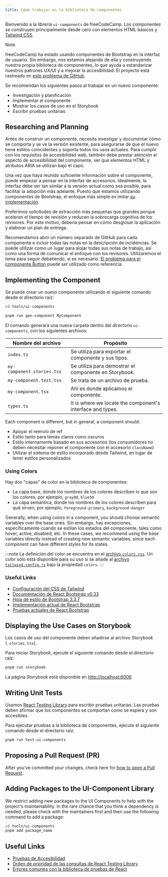 ```yaml
---
title: Cómo trabajar en la biblioteca de componentes
---
```


Bienvenido a la librería `ui-components` de freeCodeCamp. Los componentes se construyen principalmente desde cero con elementos HTML básicos y [Tailwind CSS](https://tailwindcss.com/).

> [!NOTE]
>
> freeCodeCamp ha estado usando componentes de Bootstrap en la interfaz de usuario. Sin embargo, nos estamos alejando de ella y construyendo nuestra propia biblioteca de componentes, lo que ayuda a estandarizar nuestros patrones UX/UI y a mejorar la accesibilidad. El proyecto está rastreado en [este problema de GitHub](https://github.com/freeCodeCamp/freeCodeCamp/issues/44668).

Se recomiendan los siguientes pasos al trabajar en un nuevo componente:

- Investigación y planificación
- Implementar el componente
- Mostrar los casos de uso en el Storybook
- Escribir pruebas unitarias

## Researching and Planning

Antes de construir un componente, necesita investigar y documentar cómo se comporta y se ve la versión existente, para asegurarse de que el nuevo tiene estilos coincidentes y soporta todos los usos actuales. Para cumplir con los requisitos de accesibilidad web, también debe prestar atención al aspecto de accesibilidad del componente, ver qué elementos HTML y atributos ARIA se utilizan bajo el capó.

Una vez que haya reunido suficiente información sobre el componente, puede empezar a pensar en la interfaz de accesorios. Idealmente, la interfaz debe ser tan similar a la versión actual como sea posible, para facilitar la adopción más adelante. Puesto que estamos utilizando componentes de Bootstrap, el enfoque más simple es imitar [su implementación](https://github.com/react-bootstrap/react-bootstrap/tree/master/src).

Preferimos solicitudes de extracción más pequeñas que grandes porque aceleran el tiempo de revisión y reducen la sobrecarga cognitiva de los revisores. Por este motivo, debería pensar en cómo desglosar la aplicación y elaborar un plan de entrega.

Recomendamos abrir un número separado de GitHub para cada componente e incluir todas las notas en la descripción de incidencias. Se puede utilizar como un lugar para alojar todas sus notas de trabajo, así como una forma de comunicar el enfoque con los revisores. Utilizaremos el tema para seguir debatiendo, si es necesario. [El problema para el componente Button](https://github.com/freeCodeCamp/freeCodeCamp/issues/45357) puede ser utilizado como referencia.

## Implementing the Component

Se puede crear un nuevo componente utilizando el siguiente comando desde el directorio raíz:

```bash
cd tools/ui-components

pnpm run gen-component MyComponent
```

El comando generará una nueva carpeta dentro del directorio `ui-components`, con los siguientes archivos:

| Nombre del archivo         | Propósito                                                  |
| -------------------------- | ---------------------------------------------------------- |
| `index.ts`                 | Se utiliza para exportar el componente y sus tipos.        |
| `my-component.stories.tsx` | Se utiliza para demostrar el componente en Storybook.      |
| `my-component.test.tsx`    | Se trata de un archivo de prueba.                          |
| `my-component.tsx`         | Ahí es donde aplicamos el componente.                      |
| `types.ts`                 | It is where we locate the component's interface and types. |

Each component is different, but in general, a component should:

- Apoyar el reenvío de ref
- Estilo tanto para temas claros como oscuros
- Estilo internamente basado en sus accesorios (los consumidores no deben necesitar reponer el componente con el accesorio `className`)
- Utilizar el sistema de estilo incorporado desde Tailwind, en lugar de tener estilos personalizados

### Using Colors

Hay dos "capas" de color en la biblioteca de componentes:

- La capa base, donde los nombres de los colores describen lo que son los colores, por ejemplo, `gray00`, `blue50`
- La capa semántica, donde los nombres de los colores describen para qué sirven, por ejemplo, `foreground-primary`, `background-danger`

Generally, when using colors in a component, you should choose semantic variables over the base ones. Sin embargo, hay excepciones, específicamente cuando se estilan los estados del componente, tales como hover, active, disabled, etc. In these cases, we recommend using the base variables directly instead of creating new semantic variables, since each component can have different styles for its states.

:::note
La definición del color se encuentra en el [archivo `colors.css`](https://github.com/freeCodeCamp/freeCodeCamp/blob/main/tools/ui-components/src/colors.css). Un color sólo está disponible para su uso si se añade al [archivo `tailwind.config.js`](https://github.com/freeCodeCamp/freeCodeCamp/blob/main/tools/ui-components/tailwind.config.js) bajo la propiedad `colors`.
:::

### Useful Links

- [Configuración del CSS de Tailwind](https://tailwindcss.com/docs/configuration)
- [Documentación de React Bootstrap v0.33](https://react-bootstrap-v3.netlify.app)
- [Hoja de estilo de Bootstrap 3.3.7](https://cdnjs.cloudflare.com/ajax/libs/twitter-bootstrap/3.3.7/css/bootstrap.css)
- [Implementación actual de React Bootstrap](https://github.com/react-bootstrap/react-bootstrap/tree/master/src)
- [Pruebas actuales de React Bootstrap](https://github.com/react-bootstrap/react-bootstrap/tree/master/test)

## Displaying the Use Cases on Storybook

Los casos de uso del componente deben añadirse al archivo Storybook (`.stories.tsx`).

Para iniciar Storybook, ejecute el siguiente comando desde el directorio raíz:

```bash
pnpm run storybook
```

La página Storybook está disponible en [http://localhost:6006](http://localhost:6006).

## Writing Unit Tests

Usamos [React Testing Library](https://testing-library.com/docs/react-testing-library/intro/) para escribir pruebas unitarias. Las pruebas deben afirmar que los componentes se comportan como se espera y son accesibles.

Para ejecutar pruebas a la biblioteca de componentes, ejecute el siguiente comando desde el directorio raíz:

```bash
pnpm run test-ui-components
```

## Proposing a Pull Request (PR)

After you've committed your changes, check here for [how to open a Pull Request](how-to-open-a-pull-request).

## Adding Packages to the UI-Component Library

We restrict adding new packages to the UI Components to help with the project's maintainability. In the rare chance that you think a dependency is needed, please check with the maintainers first and then use the following command to add a package:

```bash
cd tools/ui-components
pnpm add package_name
```

## Useful Links

- [Pruebas de Accesibilidad](https://testing-library.com/docs/dom-testing-library/api-accessibility)
- [Orden de prioridad de las consultas de React Testing Library](https://testing-library.com/docs/queries/about/#priority)
- [Errores comunes con la biblioteca de pruebas de React](https://kentcdodds.com/blog/common-mistakes-with-react-testing-library)
